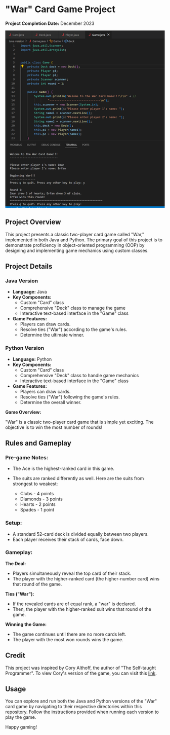 # "War" Card Game Project

**Project Completion Date:** December 2023

![War Screenshot](war_screenshot.png)

## Project Overview

This project presents a classic two-player card game called "War," implemented in both Java and Python. The primary goal of this project is to demonstrate proficiency in object-oriented programming (OOP) by designing and implementing game mechanics using custom classes.

## Project Details

### Java Version

- **Language:** Java
- **Key Components:** 
  - Custom "Card" class
  - Comprehensive "Deck" class to manage the game
  - Interactive text-based interface in the "Game" class
- **Game Features:**
  - Players can draw cards.
  - Resolve ties ("War") according to the game's rules.
  - Determine the ultimate winner.
  
### Python Version

- **Language:** Python
- **Key Components:**
  - Custom "Card" class
  - Comprehensive "Deck" class to handle game mechanics
  - Interactive text-based interface in the "Game" class
- **Game Features:**
  - Players can draw cards.
  - Resolve ties ("War") following the game's rules.
  - Determine the overall winner.

**Game Overview:**

"War" is a classic two-player card game that is simple yet exciting. The objective is to win the most number of rounds!

## Rules and Gameplay

### Pre-game Notes:

- The Ace is the highest-ranked card in this game.
- The suits are ranked differently as well. Here are the suits from strongest to weakest:
  
  - Clubs - 4 points
  - Diamonds - 3 points
  - Hearts - 2 points
  - Spades - 1 point

### Setup:

- A standard 52-card deck is divided equally between two players.
- Each player receives their stack of cards, face down.

### Gameplay:

**The Deal:**

- Players simultaneously reveal the top card of their stack.
- The player with the higher-ranked card (the higher-number card) wins that round of the game.

**Ties ("War"):**

- If the revealed cards are of equal rank, a "war" is declared.
- Then, the player with the higher-ranked suit wins that round of the game.

**Winning the Game:**

- The game continues until there are no more cards left.
- The player with the most won rounds wins the game.

## Credit

This project was inspired by Cory Althoff, the author of "The Self-taught Programmer". To view Cory's version of the game, you can visit this [link](http://tinyurl.com/ho7364a).

## Usage

You can explore and run both the Java and Python versions of the "War" card game by navigating to their respective directories within this repository. Follow the instructions provided when running each version to play the game.


Happy gaming!

